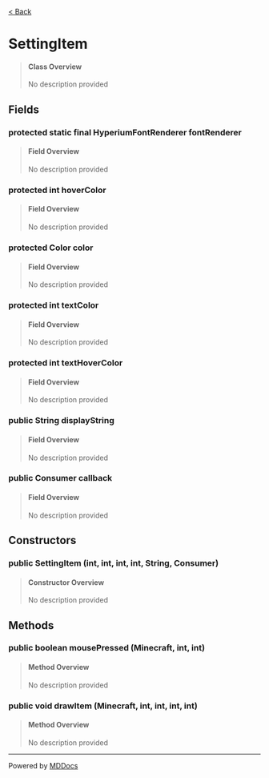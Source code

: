 [< Back](..)
# SettingItem #
>#### Class Overview ####
>No description provided
## Fields ##
### protected static final HyperiumFontRenderer fontRenderer ###
>#### Field Overview ####
>No description provided
>
### protected int hoverColor ###
>#### Field Overview ####
>No description provided
>
### protected Color color ###
>#### Field Overview ####
>No description provided
>
### protected int textColor ###
>#### Field Overview ####
>No description provided
>
### protected int textHoverColor ###
>#### Field Overview ####
>No description provided
>
### public String displayString ###
>#### Field Overview ####
>No description provided
>
### public Consumer callback ###
>#### Field Overview ####
>No description provided
>
## Constructors ##
### public SettingItem (int, int, int, int, String, Consumer) ###
>#### Constructor Overview ####
>No description provided
>
## Methods ##
### public boolean mousePressed (Minecraft, int, int) ###
>#### Method Overview ####
>No description provided
>
### public void drawItem (Minecraft, int, int, int, int) ###
>#### Method Overview ####
>No description provided
>

---
Powered by [MDDocs](https://github.com/VRCube/MDDocs)